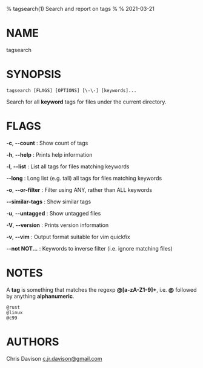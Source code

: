 % tagsearch(1) Search and report on tags
%
% 2021-03-21


# NAME

tagsearch

# SYNOPSIS

    tagsearch [FLAGS] [OPTIONS] [\-\-] [keywords]...

Search for all **keyword** tags for files under the current directory.

# FLAGS

**-c**, **\-\-count**
: Show count of tags

**-h**, **\-\-help**
: Prints help information

**-l**, **\-\-list**
: List all tags for files matching keywords

**\-\-long**
: Long list (e.g. tall) all tags for files matching keywords

**-o**, **\-\-or-filter**
: Filter using ANY, rather than ALL keywords

**\-\-similar-tags**
: Show similar tags

**-u**, **\-\-untagged**
: Show untagged files

**-V**, **\-\-version**
: Prints version information

**-v**, **\-\-vim**
: Output format suitable for vim quickfix

**\-\-not NOT...**
: Keywords to inverse filter (i.e. ignore matching files)

# NOTES

A **tag** is something that matches the regexp **\@[a-zA-Z1-9]+**, 
i.e. **\@** followed by anything **alphanumeric**.

    @rust
    @linux
    @c99

# AUTHORS

Chris Davison <c.jr.davison@gmail.com>
